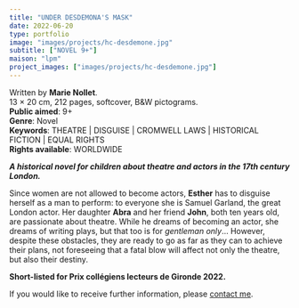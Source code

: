 ```yaml
---
title: "UNDER DESDEMONA'S MASK"
date: 2022-06-20
type: portfolio
image: "images/projects/hc-desdemone.jpg"
subtitle: ["NOVEL 9+"]
maison: "lpm"
project_images: ["images/projects/hc-desdemone.jpg"]
---
```


Written by **Marie Nollet**.   
13 × 20 cm, 212 pages, softcover, B&W pictograms.   
**Public aimed**: 9+   
**Genre**: Novel      
**Keywords**: THEATRE | DISGUISE | CROMWELL LAWS | HISTORICAL FICTION | EQUAL RIGHTS         
**Rights available**: WORLDWIDE



***A historical novel for children about theatre and actors in the 17th century London.***


Since women are not allowed to become actors, **Esther** has to disguise herself as a man to perform:
to everyone she is Samuel Garland, the great London actor. Her daughter **Abra** and her friend **John**, 
both ten years old, are passionate about theatre. 
While he dreams of becoming an actor, she dreams of writing plays, but that too is for *gentleman only*… 
However, despite these obstacles, they are ready to go as far as they can to achieve their plans, 
not foreseeing that a fatal blow will affect not only the theatre, but also their destiny.       



**Short-listed for Prix collégiens lecteurs de Gironde 2022.**





If you would like to receive further information, please [contact me](mailto:melanie.guillaumin.edition@gmail.com).


